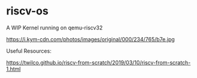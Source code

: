 # riscv-os

A WIP Kernel running on qemu-riscv32

https://i.kym-cdn.com/photos/images/original/000/234/765/b7e.jpg

Useful Resources:

https://twilco.github.io/riscv-from-scratch/2019/03/10/riscv-from-scratch-1.html

